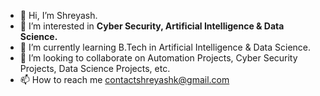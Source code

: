 - 👋 Hi, I’m Shreyash.
- 👀 I’m interested in <strong>Cyber Security, Artificial Intelligence & Data Science.</strong>
- 🌱 I’m currently learning B.Tech in Artificial Intelligence & Data Science.
- 💞️ I’m looking to collaborate on Automation Projects, Cyber Security Projects, Data Science Projects, etc.
- 📫 How to reach me contactshreyashk@gmail.com

<!---
shreyash-a-k/shreyash-a-k is a ✨ special ✨ repository because its `README.md` (this file) appears on your GitHub profile.
You can click the Preview link to take a look at your changes.
--->
